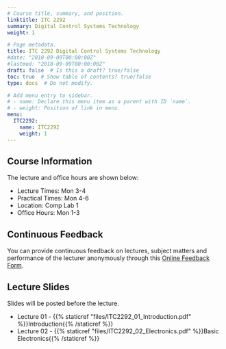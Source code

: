 ```yaml
---
# Course title, summary, and position.
linktitle: ITC 2292
summary: Digital Control Systems Technology
weight: 1

# Page metadata.
title: ITC 2292 Digital Control Systems Technology
#date: "2018-09-09T00:00:00Z"
#lastmod: "2018-09-09T00:00:00Z"
draft: false  # Is this a draft? true/false
toc: true  # Show table of contents? true/false
type: docs  # Do not modify.

# Add menu entry to sidebar.
# - name: Declare this menu item as a parent with ID `name`.
# - weight: Position of link in menu.
menu:
  ITC2292:
    name: ITC2292
    weight: 1
---
```


## Course Information
The lecture and office hours are shown below:

- Lecture Times: Mon 3-4
- Practical Times: Mon 4-6
- Location: Comp Lab 1
- Office Hours: Mon 1-3

## Continuous Feedback
You can provide continuous feedback on lectures, subject matters and performance of the lecturer anonymously through this [Online Feedback Form](https://goo.gl/forms/0QkX4MapDyZp69ts2).
 
## Lecture Slides
Slides will be posted before the lecture.

- Lecture 01 - {{% staticref "files/ITC2292_01_Introduction.pdf" %}}Introduction{{% /staticref %}}
- Lecture 02 - {{% staticref "files/ITC2292_02_Electronics.pdf" %}}Basic Electronics{{% /staticref %}}

